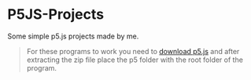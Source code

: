 # P5JS-Projects
Some simple p5.js projects made by me.

> For these programs to work you need to [download p5.js](https://p5js.org/download) and after extracting the zip file place the p5 folder with the root folder of the program.
